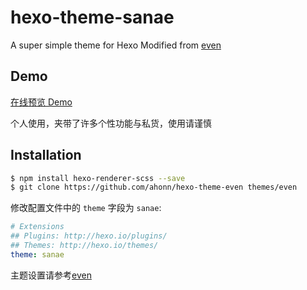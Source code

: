 # hexo-theme-sanae
A super simple theme for Hexo
Modified from [even](https://github.com/ahonn/hexo-theme-even)

## Demo
[在线预览 Demo](http://cocoalte.cc/)

个人使用，夹带了许多个性功能与私货，使用请谨慎

## Installation
```bash
$ npm install hexo-renderer-scss --save
$ git clone https://github.com/ahonn/hexo-theme-even themes/even
```

修改配置文件中的 `theme` 字段为 `sanae`:

```yaml
# Extensions
## Plugins: http://hexo.io/plugins/
## Themes: http://hexo.io/themes/
theme: sanae
```
主题设置请参考[even](https://github.com/ahonn/hexo-theme-even/wiki)
